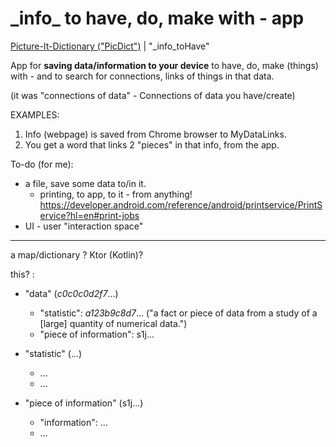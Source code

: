 # \_info_ to have, do, make with - app
[Picture-It-Dictionary ("PicDict")](Picture-It-Dictionary.md) \| "\_info_toHave"

App for **saving data/information to your device** to have, do, make (things)  
with - and to search for connections, links of things in that data.

(it was "connections of data" - Connections of data you have/create)

EXAMPLES:
1. Info (webpage) is saved from Chrome browser to MyDataLinks.
2. You get a word that links 2 "pieces" in that info, from the app.

To-do (for me):
 - a file, save some data to/in it.
   - printing, to app, to it - from anything!
   https://developer.android.com/reference/android/printservice/PrintService?hl=en#print-jobs
 - UI - user "interaction space"

***

a map/dictionary ? Ktor (Kotlin)?

this? :
- "data" (*c0c0c0d2f7*...)
   - "statistic": *a123b9c8d7*... ("a fact or piece of data from a study of a \[large] quantity of numerical data.")
   - "piece of information": s1j...

 - "statistic" (...)
   - ...
   - ...

 - "piece of information" (s1j...)
   - "information": ...
   - ...
